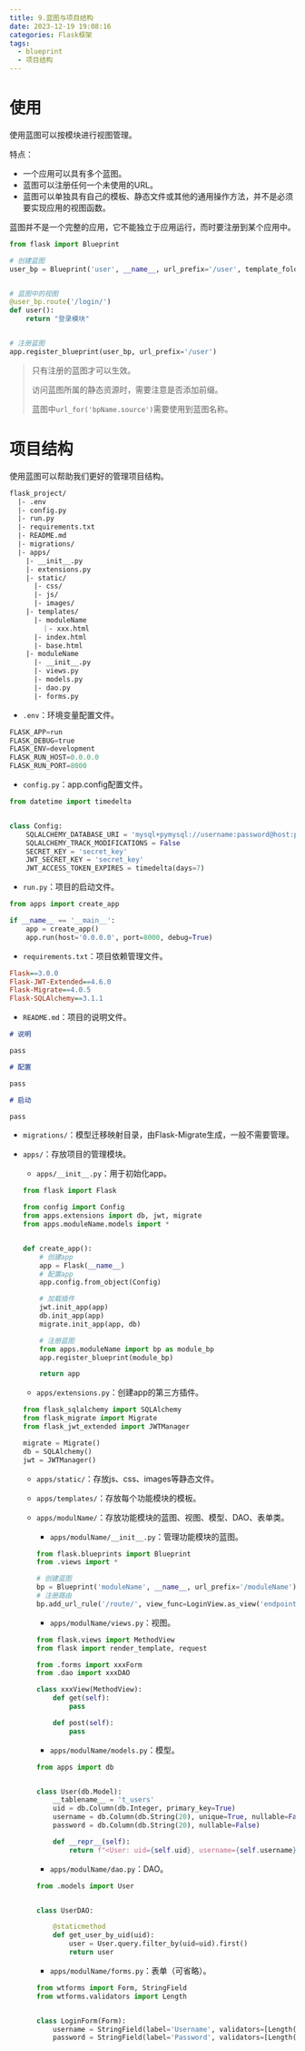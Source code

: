 ```yaml
---
title: 9.蓝图与项目结构
date: 2023-12-19 19:08:16
categories: Flask框架
tags: 
  - blueprint
  - 项目结构
---
```


# 使用

使用蓝图可以按模块进行视图管理。

特点：

* 一个应用可以具有多个蓝图。
* 蓝图可以注册任何一个未使用的URL。
* 蓝图可以单独具有自己的模板、静态文件或其他的通用操作方法，并不是必须要实现应用的视图函数。

蓝图并不是一个完整的应用，它不能独立于应用运行，而时要注册到某个应用中。

```python
from flask import Blueprint

# 创建蓝图
user_bp = Blueprint('user', __name__, url_prefix='/user', template_folder='templates', static_folder='static', subdomain=None)


# 蓝图中的视图
@user_bp.route('/login/')
def user():
    return "登录模块"


# 注册蓝图
app.register_blueprint(user_bp, url_prefix='/user')
```

> 只有注册的蓝图才可以生效。
>
> 访问蓝图所属的静态资源时，需要注意是否添加前缀。
>
> 蓝图中`url_for('bpName.source')`需要使用到蓝图名称。

# 项目结构

使用蓝图可以帮助我们更好的管理项目结构。

```xml
flask_project/
  |- .env
  |- config.py
  |- run.py
  |- requirements.txt
  |- README.md
  |- migrations/
  |- apps/
    |- __init__.py
    |- extensions.py
    |- static/
      |- css/
      |- js/
      |- images/
    |- templates/
      |- moduleName
        ｜- xxx.html
      |- index.html
      |- base.html
    |- moduleName
      |- __init__.py
      |- views.py
      |- models.py
      |- dao.py
      |- forms.py
```

* `.env`：环境变量配置文件。

```python
FLASK_APP=run
FLASK_DEBUG=true
FLASK_ENV=development
FLASK_RUN_HOST=0.0.0.0
FLASK_RUN_PORT=8000
```

* `config.py`：app.config配置文件。

```python
from datetime import timedelta


class Config:
    SQLALCHEMY_DATABASE_URI = 'mysql+pymysql://username:password@host:port/dbName'
    SQLALCHEMY_TRACK_MODIFICATIONS = False
    SECRET_KEY = 'secret_key'
    JWT_SECRET_KEY = 'secret_key'
    JWT_ACCESS_TOKEN_EXPIRES = timedelta(days=7)

```

* `run.py`：项目的启动文件。

```python
from apps import create_app

if __name__ == '__main__':
    app = create_app()
    app.run(host='0.0.0.0', port=8000, debug=True)

```

* `requirements.txt`：项目依赖管理文件。

```ini
Flask==3.0.0
Flask-JWT-Extended==4.6.0
Flask-Migrate==4.0.5
Flask-SQLAlchemy==3.1.1
```

* `README.md`：项目的说明文件。

```markdown
# 说明

pass

# 配置

pass

# 启动

pass
```

* `migrations/`：模型迁移映射目录，由Flask-Migrate生成，一般不需要管理。

* `apps/`：存放项目的管理模块。

	* `apps/__init__.py`：用于初始化app。
	
	```python
	from flask import Flask
	
	from config import Config
	from apps.extensions import db, jwt, migrate
	from apps.moduleName.models import *
	
	
	def create_app():
	    # 创建app
	    app = Flask(__name__)
	    # 配置app
	    app.config.from_object(Config)
	
	    # 加载插件
	    jwt.init_app(app)
	    db.init_app(app)
	    migrate.init_app(app, db)
	
	    # 注册蓝图
	    from apps.moduleName import bp as module_bp
	    app.register_blueprint(module_bp)
	
	    return app
	
	```
	
	* `apps/extensions.py`：创建app的第三方插件。
	
	```python
	from flask_sqlalchemy import SQLAlchemy
	from flask_migrate import Migrate
	from flask_jwt_extended import JWTManager
	
	migrate = Migrate()
	db = SQLAlchemy()
	jwt = JWTManager()
	
	```
	
	* `apps/static/`：存放js、css、images等静态文件。
	
	* `apps/templates/`：存放每个功能模块的模板。
	
	* `apps/modulName/`：存放功能模块的蓝图、视图、模型、DAO、表单类。
	
	  * `apps/modulName/__init__.py`：管理功能模块的蓝图。
	
	  ```python
	  from flask.blueprints import Blueprint
	  from .views import *
	  
	  # 创建蓝图
	  bp = Blueprint('moduleName', __name__, url_prefix='/moduleName')
	  # 注册路由
	  bp.add_url_rule('/route/', view_func=LoginView.as_view('endpoint'))
	  ```
	
	  * `apps/modulName/views.py`：视图。
	
	  ```python
	  from flask.views import MethodView
	  from flask import render_template, request
	  
	  from .forms import xxxForm
	  from .dao import xxxDAO
	  
	  class xxxView(MethodView):
	      def get(self):
	          pass
	  
	      def post(self):
	          pass
	  
	  ```
	
	  * `apps/modulName/models.py`：模型。
	
	  ```python
	  from apps import db
	  
	  
	  class User(db.Model):
	      __tablename__ = 't_users'
	      uid = db.Column(db.Integer, primary_key=True)
	      username = db.Column(db.String(20), unique=True, nullable=False)
	      password = db.Column(db.String(20), nullable=False)
	  
	      def __repr__(self):
	          return f"<User: uid={self.uid}, username={self.username}>"
	  
	  ```
	
	  * `apps/modulName/dao.py`：DAO。
	
	  ```python
	  from .models import User
	  
	  
	  class UserDAO:
	  
	      @staticmethod
	      def get_user_by_uid(uid):
	          user = User.query.filter_by(uid=uid).first()
	          return user
	  
	  ```
	
	  * `apps/modulName/forms.py`：表单（可省略）。
	
	  ```python
	  from wtforms import Form, StringField
	  from wtforms.validators import Length
	  
	  
	  class LoginForm(Form):
	      username = StringField(label='Username', validators=[Length(min=6, max=20)])
	      password = StringField(label='Password', validators=[Length(min=6, max=35)])
	  ```

